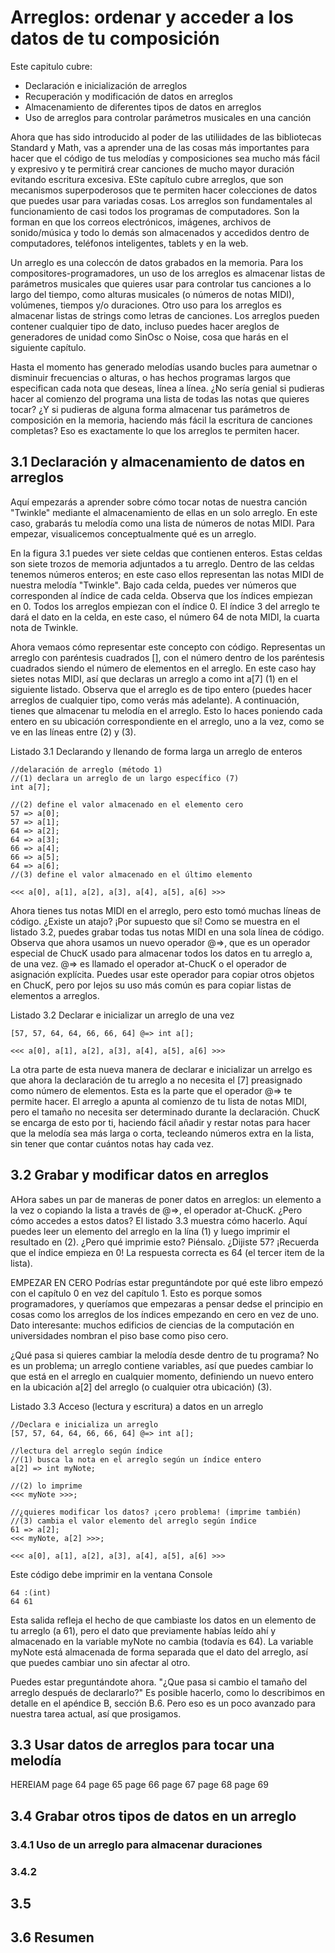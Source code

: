 # Arreglos: ordenar y acceder a los datos de tu composición

Este capitulo cubre:
* Declaración e inicialización de arreglos
* Recuperación y modificación de datos en arreglos
* Almacenamiento de diferentes tipos de datos en arreglos
* Uso de arreglos para controlar parámetros musicales en una canción

Ahora que has sido introducido al poder de las utiliidades de las bibliotecas Standard y Math, vas a aprender una de las cosas más importantes para hacer que el código de tus melodías y composiciones sea mucho más fácil y expresivo y te permitirá crear canciones de mucho mayor duración evitando escritura excesiva. ESte capítulo cubre arreglos, que son mecanismos superpoderosos que te permiten hacer colecciones de datos que puedes usar para variadas cosas. Los arreglos son fundamentales al funcionamiento de casi todos los programas de computadores. Son la forman en que los correos electrónicos, imágenes, archivos de sonido/música y todo lo demás son almacenados y accedidos dentro de computadores, teléfonos inteligentes, tablets y en la web.

Un arreglo es una coleccón de datos grabados en la memoria. Para los compositores-programadores, un uso de los arreglos es almacenar listas de parámetros musicales que quieres usar para controlar tus canciones a lo largo del tiempo, como alturas musicales (o números de notas MIDI), volúmenes, tiempos y/o duraciones. Otro uso para los arreglos es almacenar listas de strings como letras de canciones. Los arreglos pueden contener cualquier tipo de dato, incluso puedes hacer areglos de generadores de unidad como SinOsc o Noise, cosa que harás en el siguiente capítulo.

Hasta el momento has generado melodías usando bucles para aumetnar o disminuir frecuencias o alturas, o has hechos programas largos que especifican cada nota que deseas, línea a línea. ¿No sería genial si pudieras hacer al comienzo del programa una lista de todas las notas que quieres tocar? ¿Y si pudieras de alguna forma almacenar tus parámetros de composición en la memoria, haciendo más fácil la escritura de canciones completas? Eso es exactamente lo que los arreglos te permiten hacer.

## 3.1 Declaración y almacenamiento de datos en arreglos

Aquí empezarás a aprender sobre cómo tocar notas de nuestra canción "Twinkle" mediante el almacenamiento de ellas en un solo arreglo. En este caso, grabarás tu melodía como una lista de números de notas MIDI. Para empezar, visualicemos conceptualmente qué es un arreglo.

En la figura 3.1 puedes ver siete celdas que contienen enteros. Estas celdas son siete trozos de memoria adjuntados a tu arreglo. Dentro de las celdas tenemos números enteros; en este caso ellos representan las notas MIDI de nuestra melodía "Twinkle". Bajo cada celda, puedes ver números que corresponden al índice de cada celda. Observa que los índices empiezan en 0. Todos los arreglos empiezan con el índice 0. El índice 3 del arreglo te dará el dato en la celda, en este caso, el número 64 de nota MIDI, la cuarta nota de Twinkle.

Ahora vemaos cómo representar este concepto con código. Representas un arreglo con paréntesis cuadrados [], con el número dentro de los paréntesis cuadrados siendo el número de elementos en el arreglo. En este caso hay sietes notas MIDI, así que declaras un arreglo a como int a[7] (1) en el siguiente listado. Observa que el arreglo es de tipo entero (puedes hacer arreglos de cualquier tipo, como verás más adelante). A continuación, tienes que almacenar tu melodía en el arreglo. Esto lo haces poniendo cada entero en su ubicación correspondiente en el arreglo, uno a la vez, como se ve en las líneas entre (2) y (3).

Listado 3.1 Declarando y llenando de forma larga un arreglo de enteros

```chuck
//delaración de arreglo (método 1)
//(1) declara un arreglo de un largo específico (7)
int a[7];

//(2) define el valor almacenado en el elemento cero
57 => a[0];
57 => a[1];
64 => a[2];
64 => a[3];
66 => a[4];
66 => a[5];
64 => a[6];
//(3) define el valor almacenado en el último elemento

<<< a[0], a[1], a[2], a[3], a[4], a[5], a[6] >>>
```

Ahora tienes tus notas MIDI en el arreglo, pero esto tomó muchas líneas de código. ¿Existe un atajo? ¡Por supuesto que sí! Como se muestra en el listado 3.2, puedes grabar todas tus notas MIDI en una sola línea de código. Observa que ahora usamos un nuevo operador @=>, que es un operador especial de ChucK usado para almacenar todos los datos en tu arreglo a, de una vez. @=> es llamado el operador at-ChucK o el operador de asignación explícita. Puedes usar este operador para copiar otros objetos en ChucK, pero por lejos su uso más común es para copiar listas de elementos a arreglos.

Listado 3.2 Declarar e inicializar un arreglo de una vez

```chuck
[57, 57, 64, 64, 66, 66, 64] @=> int a[];

<<< a[0], a[1], a[2], a[3], a[4], a[5], a[6] >>>
```

La otra parte de esta nueva manera de declarar e inicializar un arrelgo es que ahora la declaración de tu arreglo a no necesita el [7] preasignado como número de elementos. Esta es la parte que el operador @=> te permite hacer. El arreglo a apunta al comienzo de tu lista de notas MIDI, pero el tamaño no necesita ser determinado durante la declaración. ChucK se encarga de esto por ti, haciendo fácil añadir y restar notas para hacer que la melodía sea más larga o corta, tecleando números extra en la lista, sin tener que contar cuántos notas hay cada vez.

## 3.2 Grabar y modificar datos en arreglos

AHora sabes un par de maneras de poner datos en arreglos: un elemento a la vez o copiando la lista a través de @=>, el operador at-ChucK. ¿Pero cómo accedes a estos datos? El listado 3.3 muestra cómo hacerlo. Aquí puedes leer un elemento del arreglo en la lína (1) y luego imprimir el resultado en (2). ¿Pero qué imprimie esto? Piénsalo. ¿Dijiste 57? ¡Recuerda que el índice empieza en 0! La respuesta correcta es 64 (el tercer item de la lista).

EMPEZAR EN CERO Podrías estar preguntándote por qué este libro empezó con el capítulo 0 en vez del capítulo 1. Esto es porque somos programadores, y queríamos que empezaras a pensar dedse el principio en cosas como los arreglos de los índices empezando en cero en vez de uno. Dato interesante: muchos edificios de ciencias de la computación en universidades nombran el piso base como piso cero.

¿Qué pasa si quieres cambiar la melodía desde dentro de tu programa? No es un problema; un arreglo contiene variables, así que puedes cambiar lo que está en el arreglo en cualquier momento, definiendo un nuevo entero en la ubicación a[2] del arreglo (o cualquier otra ubicación) (3).

Listado 3.3 Acceso (lectura y escritura) a datos en un arreglo

```chuck
//Declara e inicializa un arreglo
[57, 57, 64, 64, 66, 66, 64] @=> int a[];

//lectura del arreglo según índice
//(1) busca la nota en el arreglo según un índice entero
a[2] => int myNote;

//(2) lo imprime
<<< myNote >>>;

//¿quieres modificar los datos? ¡cero problema! (imprime también)
//(3) cambia el valor elemento del arreglo según índice
61 => a[2];
<<< myNote, a[2] >>>;

<<< a[0], a[1], a[2], a[3], a[4], a[5], a[6] >>>
```

Este código debe imprimir en la ventana Console

```chuck
64 :(int)
64 61
```

Esta salida refleja el hecho de que cambiaste los datos en un elemento de tu arreglo (a 61), pero el dato que previamente habías leído ahí y almacenado en la variable myNote no cambia (todavía es 64). La variable myNote está almacenada de forma separada que el dato del arreglo, así que puedes cambiar uno sin afectar al otro.

Puedes estar preguntándote ahora. "¿Que pasa si cambio el tamaño del arreglo después de declararlo?" Es posible hacerlo, como lo describimos en detalle en el apéndice B, sección B.6. Pero eso es un poco avanzado para nuestra tarea actual, así que prosigamos.

## 3.3 Usar datos de arreglos para tocar una melodía

HEREIAM
page 64
page 65
page 66
page 67
page 68
page 69

## 3.4 Grabar otros tipos de datos en un arreglo

### 3.4.1 Uso de un arreglo para almacenar duraciones

### 3.4.2

## 3.5

## 3.6 Resumen
